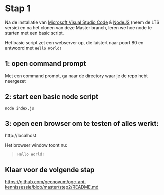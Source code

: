 # Stap 1

Na de installatie van [Microsoft Visual Studio Code](https://code.visualstudio.com/download) & [NodeJS](https://nodejs.org/en/download) (neem de LTS versie) en na het clonen van deze Master branch, leren we hoe node te starten met een basic script.

Het basic script zet een webserver op, die luistert naar poort 80 en antwoord met `Hello World!`

## 1: open command prompt
Met een command prompt, ga naar de directory waar je de repo hebt neergezet


## 2: start een basic node script
```
node index.js
```

## 3: open een browser om te testen of alles werkt:
http://localhost

Het browser window toont nu: 
> `Hello World!`

## Klaar voor de volgende stap
https://github.com/geonovum/ogc-api-kennissessie/blob/master/step2/README.md
